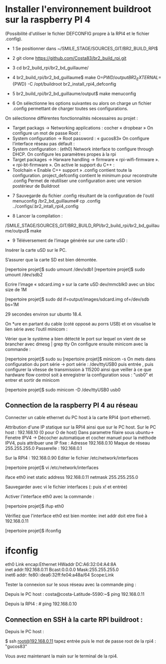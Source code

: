 # Installer l'environnement buildroot sur la raspberry PI 4

 
 (Possibilité d'utiliser le fichier DEFCONFIG propre à la RPI4 et le fichier .config).

* 1 Se positionner dans ~/SMILE_STAGE/SOURCES_GIT/BR2_BUILD_RPI$


* 2 git clone https://github.com/Costa83/br2_build_rpi.git


* 3 cd br2_build_rpi/br2_bd_guillaume/

* 4 br2_build_rpi/br2_bd_guillaume$ make O=${PWD}/output BR2_EXTERNAL=${PWD} -C /opt/buildroot br2_install_rpi4_defconfig


* 5 br2_build_rpi/br2_bd_guillaume/output$ make menuconfig


* 6 On sélectionne les options suivantes ou alors on charge un fichier .config permettant de charger toutes ses configurations.

On sélectionne différentes fonctionnalités nécessaires au projet :
- Target packags → Networking applications : cocher « dropbear »
On configure un mot de passe Root : 
- System configuration → Root password :
« gucos83»
On configure l’interface réseau pas défault :
- System configuration :
(eth0) Network interface to configure through DHCP.
On configure les paramètres propes à la rpi 
- Target packages → Harware handling → firmware 
« rpi-wifi-firmware ».
« rpi-bt-firmware ».
On active le support du C++ : 
- Toolchain
« Enable C++ support »
.config contient toute la configuration.
project_defconfig contient le minimum pour reconstruite .config
Permet de réutiliser une configuration avec une version postérieur de Buildroot

* 7 Sauvegarde du fichier .config résultant de la configuration de l'outil menuconfig
/br2_bd_guillaume# cp .config ../configs/.br2_intall_rpi4_config

* 8 Lancer la compilation : 

/SMILE_STAGE/SOURCES_GIT/BR2_BUILD_RPI/br2_build_rpi/br2_bd_guillaume/output$ make

* 9 Téléversement de l’image générée sur une carte uSD :

Insérer la carte uSD sur le PC.

S’assurer que la carte SD est bien démontée.

[repertoire projet]$  sudo umount /dev/sdb1
[repertoire projet]$  sudo umount /dev/sdb2

Ecrire l’image « sdcard.img » sur la carte uSD dev/mmcblk0 avec un bloc size de 1M

[repertoire projet]$ sudo dd if=output/images/sdcard.img of=/dev/sdb bs=1M

29 secondes environ sur ubunto 18.4.

On *ure en partant du cable (coté opposé au porrs USB) et on visualise le lien série avec l’outil minicom : 


Vérier que le système a bien détecté le port sur lequel on vient de se brancher avec dmesg | grep tty
On configure ensuite minicom avec la commande :

[repertoire projet]$  sudo su
[repertoire projet]$  minicom -s
On mets dans configuration du port série -> port série : /dev/ttyUSB0 puis entrée , puis configurer la vitesse de transmission à 115200 ainsi que veiller à ce que hardware flow control soit à 
enregistrer la configuration sous : "usb0" et entrer et sortir de minicom

[repertoire projet]$  sudo minicom -D /dev/ttyUSB0 usb0
 
 
 ## Connection de la raspberry PI 4 au réseau

Connecter un cable ethernet du PC host à la carte RPI4 (port ethernet).

Attribution d'une IP statique sur la RPI4 ainsi que sur le PC host.
Sur le PC host : 192.168.10 (0 pour O de host)
Dans parametre filaire sous ubuntu-> Fenetre IPV4 -> Décocher automatique et cocher manuel pour la méthode IPV4, puis attribuer une IP fixe : 
	Adresse 192.168.0.10   Maque de réseau 255.255.255.0  Passerelle : 192.168.0.1

Sur la RPI4 : 192.168.0.90
Editer le fichier /etc/network/interfaces

[repertoire projet]$  vi /etc/network/interfaces

iface eth0 inet static
  address 192.168.0.11
  netmask 255.255.255.0

Sauvegarder avec vi le fichier interfaces (: puis x! et entrée)

Activer l'interface eth0 avec la commande :

[repertoire projet]$  ifup eth0

Vérifiez que l'interface eth0 est bien montée: inet addr doit etre fixé à 192.168.0.11

[repertoire projet]$  ifconfig

# ifconfig                                                                      
eth0      Link encap:Ethernet  HWaddr DC:A6:32:04:A4:8A                         
          inet addr:192.168.0.11  Bcast:0.0.0.0  Mask:255.255.255.0             
          inet6 addr: fe80::dea6:32ff:fe04:a48a/64 Scope:Link 

Tester la connexion sur le sous réseau avec la commande ping :

Depuis le PC host : costa@costa-Latitude-5590:~$ ping 192.168.0.11

Depuis la RPI4 : # ping 192.168.0.10


## Connection en SSH à la carte RPI buildroot :

Depuis le PC host :

$ ssh root@192.168.0.11
tapez entrée puis le mot de passe root de la rpi4 : "gucos83"

Vous avez maintenant la main sur le terminal de la rpi4.



